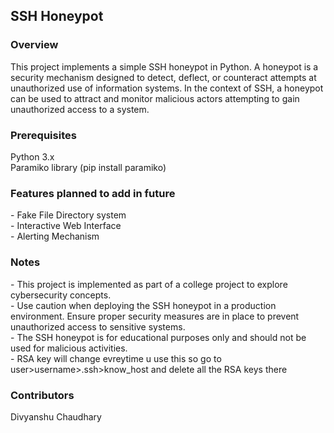 <h2>SSH Honeypot</h2>
<h3>Overview</h3>
This project implements a simple SSH honeypot in Python. A honeypot is a security mechanism designed to detect, deflect, or counteract attempts at unauthorized use of information systems. In the context of SSH, a honeypot can be used to attract and monitor malicious actors attempting to gain unauthorized access to a system.  

<h3>Prerequisites</h3>
Python 3.x  <br />
Paramiko library (pip install paramiko)  

<h3>Features planned to add in future</h3>
- Fake File Directory system <br />
- Interactive Web Interface <br />
- Alerting Mechanism <br />


<h3>Notes </h3>   
- This project is implemented as part of a college project to explore cybersecurity concepts. <br />
- Use caution when deploying the SSH honeypot in a production environment. Ensure proper security measures are in place to prevent unauthorized access to   
 sensitive systems. <br />
- The SSH honeypot is for educational purposes only and should not be used for malicious activities.<br /> 
- RSA key will change evreytime u use this so go to user>username>.ssh>know_host and delete all the RSA keys there <br /> 

<h3>Contributors</h3>  
Divyanshu Chaudhary

